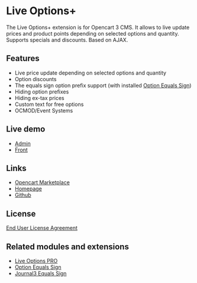 # Live Options+

The Live Options+ extension is for Opencart 3 CMS. It allows to live update prices and product points depending on selected options and quantity. Supports specials and discounts. Based on AJAX.

## Features
* Live price update depending on selected options and quantity
* Option discounts
* The equals sign option prefix support (with installed [Option Equals Sign](https://www.opencart.com/index.php?route=marketplace/extension/info&extension_id=34383))
* Hiding option prefixes
* Hiding ex-tax prices
* Custom text for free options
* OCMOD/Event Systems

## Live demo
* [Admin](http://ocmod.freevar.com/oc3020/a/admin/index.php?route=extension/module/live_options)
* [Front](http://ocmod.freevar.com/oc3020/a)

## Links
* [Opencart Marketplace](https://www.opencart.com/index.php?route=marketplace/extension/info&extension_id=36005)
* [Homepage](https://underr.space/en/notes/projects/project-0014.html)
* [Github](https://git.io/JvBfS)

## License
[End User License Agreement](https://git.io/JvBf9)

## Related modules and extensions
* [Live Options PRO](https://www.opencart.com/index.php?route=marketplace/extension/info&extension_id=35460)
* [Option Equals Sign](https://www.opencart.com/index.php?route=marketplace/extension/info&extension_id=34383)
* [Journal3 Equals Sign](https://www.opencart.com/index.php?route=marketplace/extension/info&extension_id=38532)

